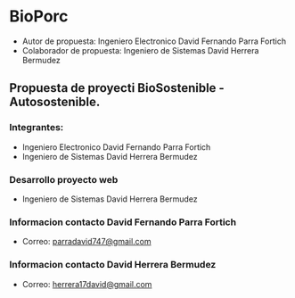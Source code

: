 # BioPorc
  * Autor de propuesta: Ingeniero Electronico David Fernando Parra Fortich 
  * Colaborador de propuesta: Ingeniero de Sistemas David Herrera Bermudez

## Propuesta de proyecti BioSostenible - Autosostenible.

### Integrantes:
  * Ingeniero Electronico David Fernando Parra Fortich 
  * Ingeniero de Sistemas David Herrera Bermudez


### Desarrollo proyecto web
  * Ingeniero de Sistemas David Herrera Bermudez

### Informacion contacto David Fernando Parra Fortich
 * Correo: parradavid747@gmail.com
 
### Informacion contacto David Herrera Bermudez
  * Correo: herrera17david@gmail.com
